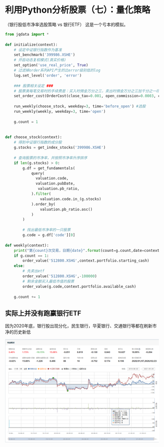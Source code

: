 [comment]: # (Copyright 2022 github.com/liantian-cn)

[comment]: # (Released under Attribution-NonCommercial-ShareAlike 4.0 International)

[comment]: # (email liantian.me+code@gmail.com)

# 利用Python分析股票（七）：量化策略


（银行股低市净率选股策略 vs 银行ETF） 这是一个亏本的模拟。

``` python
from jqdata import *

def initialize(context):
    # 设定中证银行指数作为基准
    set_benchmark('399986.XSHE')
    # 开启动态复权模式(真实价格)
    set_option('use_real_price', True)
    # 过滤掉order系列API产生的比error级别低的log
    log.set_level('order', 'error')

    ### 股票相关设定 ###
    # 股票类每笔交易时的手续费是：买入时佣金万分之三，卖出时佣金万分之三加千分之一印花税, 每笔交易佣金最低扣5块钱
    set_order_cost(OrderCost(close_tax=0.001, open_commission=0.0003, close_commission=0.0003, min_commission=5), type='stock')

    run_weekly(choose_stock, weekday=3, time='before_open') #选股
    run_weekly(weekly, weekday=3, time='open')

    g.count = 1


def choose_stock(context):
    # 得到中证银行指数的成分股
    g.stocks = get_index_stocks('399986.XSHE')

    # 查询股票的市净率，并按照市净率升序排序
    if len(g.stocks) > 0:
        g.df = get_fundamentals(
            query(
              valuation.code,
              valuation.pubDate,
               valuation.pb_ratio,
            ).filter(
                valuation.code.in_(g.stocks)
            ).order_by(
                valuation.pb_ratio.asc()
            )
        )

        # 找出最低市净率的一只股票
        g.code = g.df['code'][0]

def weekly(context):
    print("第{count}次交易，日期{date}".format(count=g.count,date=context.current_dt.isoweekday()))
    if g.count == 1:
        order_value('512800.XSHG',context.portfolio.starting_cash)
    else:
        # 先卖出etf
        order_value('512800.XSHG',-100000)
        # 剩余金额买入最低市值的股票
        order_value(g.code,context.portfolio.available_cash)

    g.count += 1
```

## 实际上并没有跑赢银行ETF

因为2020年底，银行股出现分化，民生银行，华夏银行、交通银行等都在刷新市净的历史新低

![image](133973818-65af3ad6-e5c2-44d4-a4d6-5d28d3686708.png)
